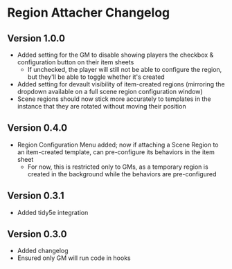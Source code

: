 # Region Attacher Changelog

## Version 1.0.0
- Added setting for the GM to disable showing players the checkbox & configuration button on their item sheets
    - If unchecked, the player will still not be able to configure the region, but they'll be able to toggle whether it's created
- Added setting for devault visibility of item-created regions (mirroring the dropdown available on a full scene region configuration window)
- Scene regions should now stick more accurately to templates in the instance that they are rotated without moving their position

## Version 0.4.0
- Region Configuration Menu added; now if attaching a Scene Region to an item-created template, can pre-configure its behaviors in the item sheet
    - For now, this is restricted only to GMs, as a temporary region is created in the background while the behaviors are pre-configured

## Version 0.3.1
- Added tidy5e integration

## Version 0.3.0
- Added changelog
- Ensured only GM will run code in hooks